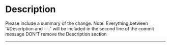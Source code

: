 # Description

Please include a summary of the change.
Note:
Everything between '#Description and ---' will be included in the second line of the commit message
DON'T remove the Description section

---
